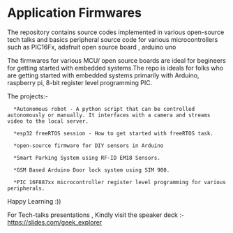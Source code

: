 # Application Firmwares
The repository contains source codes implemented in various open-source tech talks and basics peripheral source code for various microcontrollers such as PIC16Fx, adafruit open source board , arduino uno

The firmwares for various MCU/ open source boards are ideal for begineers for getting started with embedded systems.The repo is ideals for folks who are getting started with embedded systems primarily with Arduino, raspberry pi, 8-bit register level programming PIC.

The projects:-
      
      *Autonomous robot - A python script that can be controlled autonomously or manually. It interfaces with a camera and streams video to the local server.
      
      *esp32 freeRTOS session - How to get started with freeRTOS task.
      
      *open-source firmware for DIY sensors in Arduino
      
      *Smart Parking System using RF-ID EM18 Sensors. 
      
      *GSM Based Arduino Door lock system using SIM 900.
      
      *PIC 16F887xx microcontroller register level programming for various peripherals.
      
Happy Learning :))

For Tech-talks presentations , Kindly visit the speaker deck :- https://slides.com/geek_explorer

